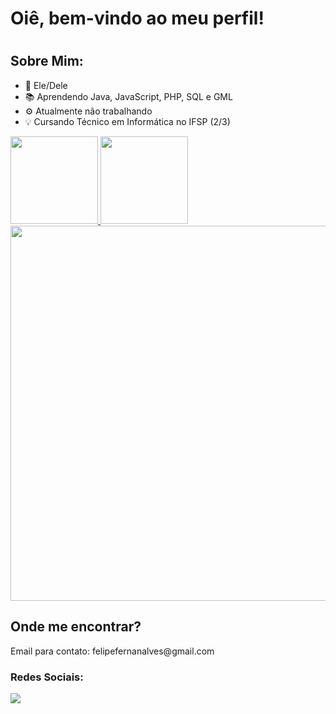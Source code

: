 <h1>Oiê, bem-vindo ao meu perfil!<h1>

<h2>Sobre Mim:</h2>
<ul>
  <li>🙂 Ele/Dele</li>
  <li>📚 Aprendendo Java, JavaScript, PHP, SQL e GML</li>
  <li>⚙ Atualmente não trabalhando</li>
  <li>💡 Cursando Técnico em Informática no IFSP (2/3)</li>
</ul>

<div>
  <a href="https://github.com/PatoDeSapatos">
    <img style="height: 10em;" src="https://github-readme-stats.vercel.app/api?username=PatoDeSapatos&count_private=true&show_icons=true&theme=transparent&include_all_commits=true"/>
    <img style="height: 10em;" src="https://github-readme-stats.vercel.app/api/top-langs/?username=PatoDeSapatos&layout=compact&theme=transparent"/>
    <img style="width: 600px;" src="https://github-readme-stats.vercel.app/api/wakatime?username=PatoDeSapato&theme=transparent"/>
  </a>
</div>

<div>
  <h2>Onde me encontrar?</h2>
  <p>Email para contato: felipefernanalves@gmail.com</p>
  <h3>Redes Sociais: </h3>
  <a href="https://twitter.com/PatoEnsapatado" target="_blank"><img src="https://img.shields.io/badge/Twitter-1DA1F2?style=for-the-badge&logo=twitter&logoColor=white" /></a>
  
</div>
